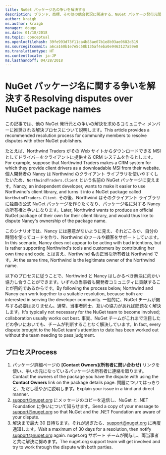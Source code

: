 ```yaml
---
title: NuGet パッケージ名の争いを解決する
description: ブランド、商標、その他の競合状況に関連する、NuGet パッケージ発行元間の争いを解決するためのプロセス。
author: kraigb
ms.author: kraigb
manager: douge
ms.date: 01/18/2018
ms.topic: conceptual
ms.openlocfilehash: 39fe993d73f11ca4b83ae07b1e8b93ae0682d519
ms.sourcegitcommit: a6ca160b1e7e5c58b135af4eba0e9463127a59e8
ms.translationtype: HT
ms.contentlocale: ja-JP
ms.lasthandoff: 04/28/2018
---
```

# <a name="resolving-disputes-over-nuget-package-names"></a><span data-ttu-id="741bd-103">NuGet パッケージ名に関する争いを解決する</span><span class="sxs-lookup"><span data-stu-id="741bd-103">Resolving disputes over NuGet package names</span></span>

<span data-ttu-id="741bd-104">この記事では、他の NuGet 発行元との争いの解決を求めるコミュニティ メンバーに推奨される解決プロセスについて説明します。</span><span class="sxs-lookup"><span data-stu-id="741bd-104">This article provides a recommended resolution process for community members to resolve disputes with other NuGet publishers.</span></span>

<span data-ttu-id="741bd-105">たとえば、Northwind Traders がその Web サイトからダウンロードできる MSI としてドライバーをクライアントに提供する CRM システムを作るとします。</span><span class="sxs-lookup"><span data-stu-id="741bd-105">For example, suppose that Northwind Traders makes a CRM system for which they provide client drivers as a downloadable MSI from their website.</span></span> <span data-ttu-id="741bd-106">個人開発者の Nancy は Northwind のクライアント ライブラリを使いやすくしたいため、`NorthwindTraders.Client` という名前の NuGet パッケージに変えます。</span><span class="sxs-lookup"><span data-stu-id="741bd-106">Nancy, an independent developer, wants to make it easier to use Northwind's client library, and turns it into a NuGet package called `NorthwindTraders.Client`.</span></span> <span data-ttu-id="741bd-107">その後、Northwind はそのクライアント ライブラリに独自の公式 NuGet パッケージを作りたくなり、パッケージ名に対する Nancy の所有権と争いになります。</span><span class="sxs-lookup"><span data-stu-id="741bd-107">Later, Northwind wants to produce an official NuGet package of their own for their client library, and would thus like to dispute Nancy's ownership of the package name.</span></span>

<span data-ttu-id="741bd-108">このシナリオでは、Nancy には悪意がないように見え、それどころか、自分の時間を使ってコードを作り、Northwind のツールや顧客をサポートしています。</span><span class="sxs-lookup"><span data-stu-id="741bd-108">In this scenario, Nancy does not appear to be acting with bad intentions, but is rather supporting Northwind's tools and customers by contributing her own time and code.</span></span> <span data-ttu-id="741bd-109">とは言え、Northwind 名の正当な所有者は Northwind です。</span><span class="sxs-lookup"><span data-stu-id="741bd-109">At the same time, Northwind is the legitimate owner of the Northwind name.</span></span>

<span data-ttu-id="741bd-110">以下のプロセスに従うことで、Northwind と Nancy はしかるべき解決に向かい協力し合うことができます。いずれの当事者も開発者コミュニティに貢献することが目的であるからです。</span><span class="sxs-lookup"><span data-stu-id="741bd-110">By following the process below, Northwind and Nancy can work together to a suitable resolution, because both are interested in serving the developer community.</span></span> <span data-ttu-id="741bd-111">一般的に、NuGet チームが関与する必要はありません。通常、当事者同士、互いの協力があれば問題なく解決します。</span><span class="sxs-lookup"><span data-stu-id="741bd-111">It's typically not necessary for the NuGet team to become involved; collaboration usually works out best.</span></span> <span data-ttu-id="741bd-112">事実、NuGet チームがこれまで注目したどの争いにおいても、チームが判断することなく解決しています。</span><span class="sxs-lookup"><span data-stu-id="741bd-112">In fact, every dispute brought to the NuGet team's attention to date has been worked out without the team needing to pass judgment.</span></span>

## <a name="process"></a><span data-ttu-id="741bd-113">プロセス</span><span class="sxs-lookup"><span data-stu-id="741bd-113">Process</span></span>

1. <span data-ttu-id="741bd-114">パッケージ詳細ページの **[Contact Owners]\(所有者に問い合わせ\)** リンクを使い、争いの元になっているパッケージの所有者に連絡を取ります。</span><span class="sxs-lookup"><span data-stu-id="741bd-114">Contact the owners of the package you have the dispute with using the **Contact Owners** link on the package details page.</span></span> <span data-ttu-id="741bd-115">問題についてはっきりと、ただし穏やかに説明します。</span><span class="sxs-lookup"><span data-stu-id="741bd-115">Explain your issue in a kind and direct manner.</span></span>
2. <span data-ttu-id="741bd-116">[support@nuget.org](mailto:support@nuget.org) にメッセージのコピーを送信し、NuGet と .NET Foundation に争いについて知らせます。</span><span class="sxs-lookup"><span data-stu-id="741bd-116">Send a copy of your message to [support@nuget.org](mailto:support@nuget.org) so that NuGet and the .NET Foundation are aware of your dispute.</span></span>
3. <span data-ttu-id="741bd-117">解決まで最大 30 日待ちます。それが過ぎたら、[support@nuget.org](mailto:support@nuget.org) に再度通知します。</span><span class="sxs-lookup"><span data-stu-id="741bd-117">Wait a maximum of 30 days for a resolution, then notify [support@nuget.org](mailto:support@nuget.org) again.</span></span> <span data-ttu-id="741bd-118">nuget.org サポート チームが関与し、両当事者と共に解決に努めます。</span><span class="sxs-lookup"><span data-stu-id="741bd-118">The nuget.org support team will get involved and try to work through the dispute with both parties.</span></span>
